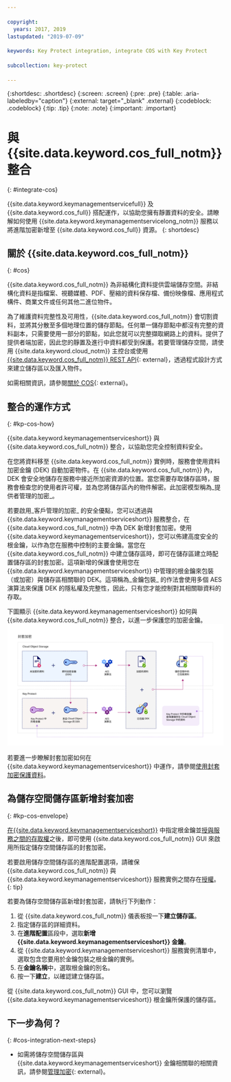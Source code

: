 ```yaml
---

copyright:
  years: 2017, 2019
lastupdated: "2019-07-09"

keywords: Key Protect integration, integrate COS with Key Protect

subcollection: key-protect

---
```


{:shortdesc: .shortdesc}
{:screen: .screen}
{:pre: .pre}
{:table: .aria-labeledby="caption"}
{:external: target="_blank" .external}
{:codeblock: .codeblock}
{:tip: .tip}
{:note: .note}
{:important: .important}

# 與 {{site.data.keyword.cos_full_notm}} 整合
{: #integrate-cos}

{{site.data.keyword.keymanagementservicefull}} 及 {{site.data.keyword.cos_full}} 搭配運作，以協助您擁有靜置資料的安全。請瞭解如何使用 {{site.data.keyword.keymanagementservicelong_notm}} 服務以將進階加密新增至 {{site.data.keyword.cos_full}} 資源。
{: shortdesc}

## 關於 {{site.data.keyword.cos_full_notm}}
{: #cos}

{{site.data.keyword.cos_full_notm}} 為非結構化資料提供雲端儲存空間。非結構化資料是指檔案、視聽媒體、PDF、壓縮的資料保存檔、備份映像檔、應用程式構件、商業文件或任何其他二進位物件。  

為了維護資料完整性及可用性，{{site.data.keyword.cos_full_notm}} 會切割資料，並將其分散至多個地理位置的儲存節點。任何單一儲存節點中都沒有完整的資料副本，只需要使用一部分的節點，如此您就可以完整擷取網路上的資料。提供了提供者端加密，因此您的靜置及進行中資料都受到保護。若要管理儲存空間，請使用 {{site.data.keyword.cloud_notm}} 主控台或使用 [{{site.data.keyword.cos_full_notm}} REST API](/docs/services/cloud-object-storage?topic=cloud-object-storage-compatibility-api){: external}，透過程式設計方式來建立儲存區以及匯入物件。

如需相關資訊，請參閱[關於 COS](/docs/services/cloud-object-storage?topic=cloud-object-storage-about){: external}。

## 整合的運作方式
{: #kp-cos-how}

{{site.data.keyword.keymanagementserviceshort}} 與 {{site.data.keyword.cos_full_notm}} 整合，以協助您完全控制資料安全。  

在您將資料移至 {{site.data.keyword.cos_full_notm}} 實例時，服務會使用資料加密金鑰 (DEK) 自動加密物件。在 {{site.data.keyword.cos_full_notm}} 內，DEK 會安全地儲存在服務中接近所加密資源的位置。當您需要存取儲存區時，服務會檢查您的使用者許可權，並為您將儲存區內的物件解密。此加密模型稱為_提供者管理的加密_。

若要啟用_客戶管理的加密_ 的安全優點，您可以透過與 {{site.data.keyword.keymanagementserviceshort}} 服務整合，在 {{site.data.keyword.cos_full_notm}} 中為 DEK 新增封套加密。使用 {{site.data.keyword.keymanagementserviceshort}}，您可以佈建高度安全的根金鑰，以作為您在服務中控制的主要金鑰。當您在 {{site.data.keyword.cos_full_notm}} 中建立儲存區時，即可在儲存區建立時配置儲存區的封套加密。這項新增的保護會使用您在 {{site.data.keyword.keymanagementserviceshort}} 中管理的根金鑰來包裝（或加密）與儲存區相關聯的 DEK。這項稱為_金鑰包裝_ 的作法會使用多個 AES 演算法來保護 DEK 的隱私權及完整性，因此，只有您才能控制對其相關聯資料的存取。

下圖顯示 {{site.data.keyword.keymanagementserviceshort}} 如何與 {{site.data.keyword.cos_full_notm}} 整合，以進一步保護您的加密金鑰。
![此圖顯示封套加密的環境定義視圖。](../images/kp-cos-envelope_min.svg)

若要進一步瞭解封套加密如何在 {{site.data.keyword.keymanagementserviceshort}} 中運作，請參閱[使用封套加密保護資料](/docs/services/key-protect?topic=key-protect-envelope-encryption)。

## 為儲存空間儲存區新增封套加密
{: #kp-cos-envelope}

[在{{site.data.keyword.keymanagementserviceshort}}](/docs/services/key-protect?topic=key-protect-create-root-keys) 中指定根金鑰並[授與服務之間的存取權](/docs/services/key-protect?topic=key-protect-integrate-services#grant-access)之後，即可使用 {{site.data.keyword.cos_full_notm}} GUI 來啟用所指定儲存空間儲存區的封套加密。

 若要啟用儲存空間儲存區的進階配置選項，請確保 {{site.data.keyword.cos_full_notm}} 與 {{site.data.keyword.keymanagementserviceshort}} 服務實例之間存在[授權](/docs/services/key-protect?topic=key-protect-integrate-services#grant-access)。
{: tip}

若要為儲存空間儲存區新增封套加密，請執行下列動作：

1. 從 {{site.data.keyword.cos_full_notm}} 儀表板按一下**建立儲存區**。
2. 指定儲存區的詳細資料。
3. 在**進階配置**區段中，選取**新增 {{site.data.keyword.keymanagementserviceshort}} 金鑰**。
4. 從 {{site.data.keyword.keymanagementserviceshort}} 服務實例清單中，選取包含您要用於金鑰包裝之根金鑰的實例。
5. 在**金鑰名稱**中，選取根金鑰的別名。
6. 按一下**建立**，以確認建立儲存區。

從 {{site.data.keyword.cos_full_notm}} GUI 中，您可以瀏覽 {{site.data.keyword.keymanagementserviceshort}} 根金鑰所保護的儲存區。

## 下一步為何？
{: #cos-integration-next-steps}

- 如需將儲存空間儲存區與 {{site.data.keyword.keymanagementserviceshort}} 金鑰相關聯的相關資訊，請參閱[管理加密](/docs/services/cloud-object-storage?topic=cloud-object-storage-encryption#encryption){: external}。 
